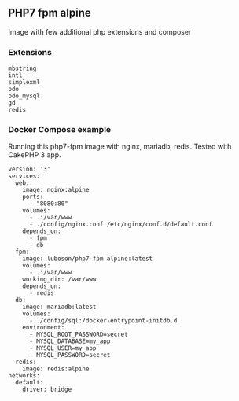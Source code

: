 ## PHP7 fpm alpine 

Image with few additional php extensions and composer

### Extensions

```
mbstring
intl
simplexml
pdo
pdo_mysql
gd
redis
```

### Docker Compose example

Running this php7-fpm image with nginx, mariadb, redis. Tested with CakePHP 3 app.

```
version: '3'
services:
  web:
    image: nginx:alpine
    ports:
      - "8080:80"
    volumes:
      - .:/var/www
      - ./config/nginx.conf:/etc/nginx/conf.d/default.conf
    depends_on:
      - fpm
      - db
  fpm:
    image: luboson/php7-fpm-alpine:latest
    volumes:
      - .:/var/www
    working_dir: /var/www
    depends_on:
      - redis
  db:
    image: mariadb:latest
    volumes:
      - ./config/sql:/docker-entrypoint-initdb.d
    environment: 
      - MYSQL_ROOT_PASSWORD=secret
      - MYSQL_DATABASE=my_app
      - MYSQL_USER=my_app
      - MYSQL_PASSWORD=secret
  redis:
    image: redis:alpine
networks:
  default:
    driver: bridge
```
